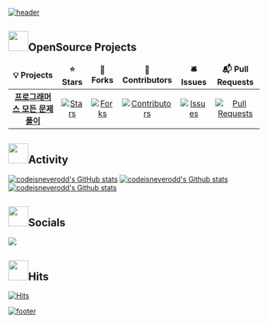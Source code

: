 <!-- [![header](https://capsule-render.vercel.app/api?type=wave&color=auto&height=300&section=header&text=codeisneverodd&fontSize=90)](https://github.com/codeisneverodd) -->
<!-- 
<h1><img src="https://user-images.githubusercontent.com/54318460/165478996-a0743e36-6004-4d25-b5e6-c3b39cae1abd.gif" width="30"> codeisneverodd <img src="https://user-images.githubusercontent.com/54318460/165478996-a0743e36-6004-4d25-b5e6-c3b39cae1abd.gif" width="30"></h1> -->

<!-- 🔥🔥 리드미를 일부 퍼가신다면!! 팔로우를 눌러주세요 🔥🔥 -->
<!-- 🔥🔥 Please Follow My GitHub, if you're copying part of this README.md 🔥🔥 -->

[![header](https://capsule-render.vercel.app/api?type=waving&color=gradient&height=300&section=header&text=codeisneverodd&fontSize=80&animation=twinkling&descAlignY=30)](https://github.com/codeisneverodd)


<h2><img src="https://user-images.githubusercontent.com/54318460/165488238-a2ac0b91-6df0-48e3-9fde-f75ccb793de7.gif" width="40">OpenSource Projects</h2> 

<table>
  <thead align="center">
    <tr>
      <td><b>💡  Projects</b></td>
      <td><b>⭐  Stars</b></td>
      <td><b>🍴  Forks</b></td>
      <td><b>🤩  Contributors</b></td>
      <td><b>🛎  Issues</b></td>
      <td><b>📬  Pull Requests</b></td>
    </tr>
  </thead>
  <tbody align="center">
    <tr>
      <td><a href="https://github.com/codeisneverodd/programmers-coding-test"><b>프로그래머스 모든 문제 풀이</b></a></td>
      <td><a href="https://github.com/codeisneverodd/programmers-coding-test/stargazers"><img alt="Stars" src="https://img.shields.io/github/stars/codeisneverodd/programmers-coding-test?style=flat-square&labelColor=FFE699&color=FFF9B6"/></a></td>
      <td><a href="https://github.com/codeisneverodd/programmers-coding-test"><img alt="Forks" src="https://img.shields.io/github/forks/codeisneverodd/programmers-coding-test?style=flat-square&labelColor=FF9292&color=FFCCD2"/></a></td>
      <td><a href="https://github.com/codeisneverodd/programmers-coding-test/graphs/contributors"><img alt="Contributors" src="https://img.shields.io/github/contributors/codeisneverodd/programmers-coding-test?style=flat-square&labelColor=6ECB63&color=B1E693"/></a></td>
      <td><a href="https://github.com/codeisneverodd/programmers-coding-test/issues"><img alt="Issues" src="https://img.shields.io/github/issues/codeisneverodd/programmers-coding-test?style=flat-square&labelColor=8AC6D1&color=BBDED6"/></a></td>
      <td><a href="https://github.com/codeisneverodd/programmers-coding-test/pulls"><img alt="Pull Requests" src="https://img.shields.io/github/issues-pr/codeisneverodd/programmers-coding-test?style=flat-square&labelColor=6155A6&color=A685E2"/></a></td>
    </tr>
  </tbody>
</table>


<h2><img src="https://user-images.githubusercontent.com/54318460/165488592-7f099885-7379-4c4f-aebb-c3003365dd27.gif" width="40">Activity</h2> 

[![codeisneverodd's GitHub stats](https://github-readme-stats.vercel.app/api?username=codeisneverodd&show_icons=true&theme=vue)](https://github.com/codeisneverodd?tab=repositories)
[![codeisneverodd's Github stats](https://github-profile-summary-cards.vercel.app/api/cards/profile-details?username=codeisneverodd&theme=vue)]((https://github.com/codeisneverodd?tab=repositories))
[![codeisneverodd's Github stats](https://github-readme-stats.vercel.app/api/top-langs/?username=codeisneverodd&show_icons=true&hide_border=true&title_color=004386&icon_color=004386&layout=compact)](https://github.com/codeisneverodd?tab=repositories)

<h2><img src="https://user-images.githubusercontent.com/54318460/165488795-25a97840-4f7a-4e2e-a2a8-827b3951aef8.gif" width="40">Socials</h2> 

<a href="https://mail.google.com/mail/?view=cm&amp;fs=1&amp;to=codeisneverodd@gmail.com" target="_blank"><img src="https://img.shields.io/badge/codeisneverodd@gmail.com-EA4335?style=flat-square&logo=Gmail&logoColor=white"/></a></p>

<h2><img src="https://user-images.githubusercontent.com/54318460/165489076-eb9d1284-23b5-4513-a7b1-a520673de081.gif" width="40">Hits</h2> 

[![Hits](https://hits.seeyoufarm.com/api/count/incr/badge.svg?url=https://github.com/cocdeisneverodd&count_bg=%2379C83D&title_bg=%23555555&icon=&icon_color=%23E7E7E7&title=hits&edge_flat=true)](https://github.com/codeisneverodd)

[![footer](https://capsule-render.vercel.app/api?type=waving&color=gradient&reversal=false&section=footer)]((https://github.com/codeisneverodd))

